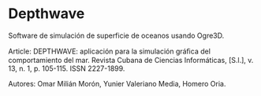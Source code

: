 # Depthwave

Software de simulación de superficie de oceanos usando Ogre3D.

Article: DEPTHWAVE: aplicación para la simulación gráﬁca del comportamiento del mar.
Revista Cubana de Ciencias Informáticas, [S.l.], v. 13, n. 1, p. 105-115. ISSN 2227-1899.

Autores: Omar Milián Morón, Yunier Valeriano Media, Homero Oria.
